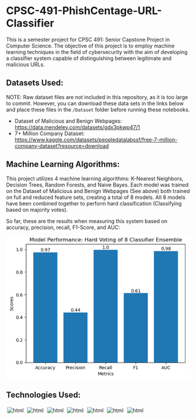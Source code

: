 # CPSC-491-PhishCentage-URL-Classifier
 This is a semester project for CPSC 491: Senior Capstone Project in Computer Science. The objective of this project is to employ machine learning techniques in the field of cybersecurity with the aim of developing a classifier system capable of distinguishing between legitimate and malicious URLs.


## Datasets Used:
NOTE: Raw dataset files are not included in this repository, as it is too large to commit. However, you can download these data sets in the links below and place these files in the `/Dataset` folder before running these notebooks.

 - Dataset of Malicious and Benign Webpages: https://data.mendeley.com/datasets/gdx3pkwp47/1
 - 7+ Million Company Dataset: https://www.kaggle.com/datasets/peopledatalabssf/free-7-million-company-dataset?resource=download 

## Machine Learning Algorithms: 

 This project utilizes 4 machine learning algorithms: K-Nearest Neighbors, Decision Trees, Random Forests, and Naive Bayes. Each model was trained on the Dataset of Malicious and Benign Webpages (See above) both trained on full and reduced feature sets, creating a total of 8 models. All 8 models have been combined together to perform hard classification (Classifying based on majority votes).

 So far, these are the results when measuring this system based on accuracy, precision, recall, F1-Score, and AUC:

![Result](https://github.com/Mr-MistyEyedd/CPSC-491-PhishCentage-URL-Classifier/blob/main/Figure%2014.png)



## Technologies Used: 

<p align="left">

<img src="https://img.shields.io/badge/Jupyter-F37626.svg?&style=for-the-badge&logo=Jupyter&logoColor=white" alt="html" style="vertical-align:top; margin:3px">
<img src="https://img.shields.io/badge/python-3670A0?style=for-the-badge&logo=python&logoColor=ffdd54" alt="html" style="vertical-align:top; margin:3px">
<img src="https://img.shields.io/badge/scikit_learn-F7931E?style=for-the-badge&logo=scikit-learn&logoColor=white" alt="html" style="vertical-align:top; margin:3px">
<img src="https://img.shields.io/badge/Numpy-777BB4?style=for-the-badge&logo=numpy&logoColor=white" alt="html" style="vertical-align:top; margin:3px">
<img src="https://img.shields.io/badge/Pandas-2C2D72?style=for-the-badge&logo=pandas&logoColor=white" alt="html" style="vertical-align:top; margin:3px">
<img src="https://img.shields.io/badge/Pandas-2C2D72?style=for-the-badge&logo=pandas&logoColor=white" alt="html" style="vertical-align:top; margin:3px">
<img src="https://img.shields.io/badge/LaTeX-47A141?style=for-the-badge&logo=LaTeX&logoColor=white" alt="html" style="vertical-align:top; margin:3px">


</p>
